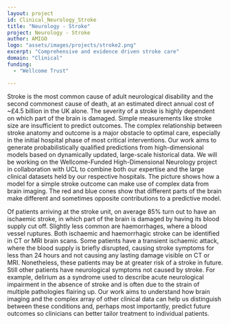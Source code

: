 ```yaml
---
layout: project
id: Clinical_Neurology_Stroke
title: "Neurology - Stroke"
project: Neurology - Stroke
author: AMIGO
logo: "assets/images/projects/stroke2.png"
excerpt: "Comprehensive and evidence driven stroke care"
domain: "Clinical"
funding:
  - "Wellcome Trust"

---
```

Stroke is the most common cause of adult neurological disability and the second commonest cause of death, at an estimated direct annual cost of ~£4.5 billion in the UK alone. The severity of a stroke is highly dependent on which part of the brain is damaged. Simple measurements like stroke size are insufficient to predict outcomes. The complex relationship between stroke anatomy and outcome is a major obstacle to optimal care, especially in the initial hospital phase of most critical interventions. Our work aims to generate probabilistically qualified predictions from high-dimensional models based on dynamically updated, large-scale historical data. We will be working on the Wellcome-Funded High-Dimensional Neurology project in collaboration with UCL to combine both our expertise and the large clinical datasets held by our respective hospitals. The picture shows how a model for a simple stroke outcome can make use of complex data from brain imaging. The red and blue cones show that different parts of the brain make different and sometimes opposite contributions to a predictive model.

Of patients arriving at the stroke unit, on average 85% turn out to have an ischaemic stroke, in which part of the brain is damaged by having its blood supply cut off. Slightly less common are haemorrhages, where a blood vessel ruptures. Both ischaemic and haemorrhagic stroke can be identified in CT or MRI brain scans. Some patients have a transient ischaemic attack, where the blood supply is briefly disrupted, causing stroke symptoms for less than 24 hours and not causing any lasting damage visible on CT or MRI. Nonetheless, these patients may be at greater risk of a stroke in future. Still other patients have neurological symptoms not caused by stroke. For example, delirium as a syndrome used to describe acute neurological impairment in the absence of stroke and is often due to the strain of multiple pathologies flairing up. Our work aims to understand how brain imaging and the complex array of other clinical data can help us distinguish between these conditions and, perhaps most importantly, predict future outcomes so clinicians can better tailor treatment to individual patients. 
